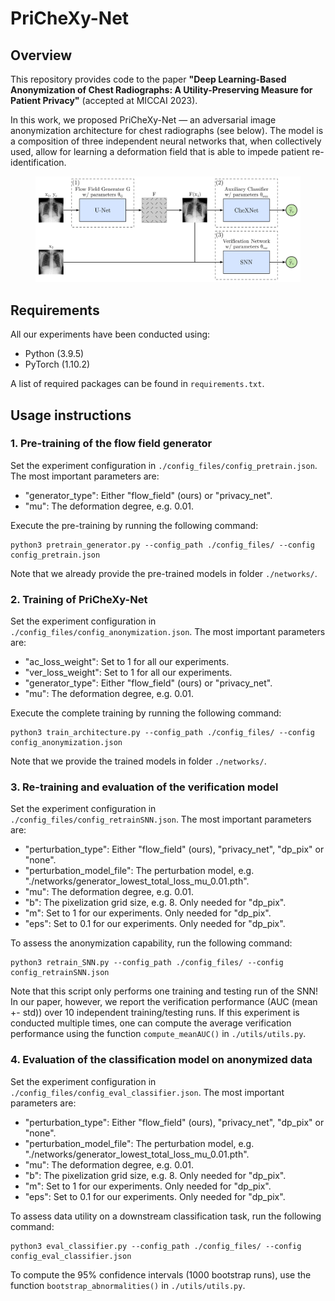 # PriCheXy-Net

## Overview
This repository provides code to the paper **"Deep Learning-Based Anonymization of Chest Radiographs: A Utility-Preserving 
Measure for Patient Privacy"** (accepted at MICCAI 2023).

In this work, we proposed PriCheXy-Net &mdash; an adversarial image anonymization architecture for chest radiographs 
(see below). The model is a composition of three independent neural networks that, when collectively used, allow for 
learning a deformation field that is able to impede patient re-identification.

<figure>
    <img src="overview.png" width="600">
</figure>

## Requirements
All our experiments have been conducted using: 
* Python (3.9.5)
* PyTorch (1.10.2)

A list of required packages can be found in ```requirements.txt```.

## Usage instructions

### 1. Pre-training of the flow field generator
Set the experiment configuration in `./config_files/config_pretrain.json`. The most important parameters are:
* "generator_type": Either "flow_field" (ours) or "privacy_net".
* "mu": The deformation degree, e.g. 0.01.

Execute the pre-training by running the following command:

```
python3 pretrain_generator.py --config_path ./config_files/ --config config_pretrain.json
```

Note that we already provide the pre-trained models in folder `./networks/`.

### 2. Training of PriCheXy-Net
Set the experiment configuration in `./config_files/config_anonymization.json`. The most important parameters are:
* "ac_loss_weight": Set to 1 for all our experiments.
* "ver_loss_weight": Set to 1 for all our experiments.
* "generator_type": Either "flow_field" (ours) or "privacy_net".
* "mu": The deformation degree, e.g. 0.01.

Execute the complete training by running the following command:

```
python3 train_architecture.py --config_path ./config_files/ --config config_anonymization.json
```

Note that we provide the trained models in folder `./networks/`.

### 3. Re-training and evaluation of the verification model
Set the experiment configuration in `./config_files/config_retrainSNN.json`. The most important parameters are:
* "perturbation_type": Either "flow_field" (ours), "privacy_net", "dp_pix" or "none".
* "perturbation_model_file": The perturbation model, e.g. "./networks/generator_lowest_total_loss_mu_0.01.pth".
* "mu": The deformation degree, e.g. 0.01.
* "b": The pixelization grid size, e.g. 8. Only needed for "dp_pix".
* "m": Set to 1 for our experiments. Only needed for "dp_pix".
* "eps": Set to 0.1 for our experiments. Only needed for "dp_pix".

To assess the anonymization capability, run the following command:

```
python3 retrain_SNN.py --config_path ./config_files/ --config config_retrainSNN.json
```

Note that this script only performs one training and testing run of the SNN! In our paper, however, we report the 
verification performance (AUC (mean +- std)) over 10 independent training/testing runs. If this experiment is conducted 
multiple times, one can compute the average verification performance using the function ```compute_meanAUC()``` in 
```./utils/utils.py```.

### 4. Evaluation of the classification model on anonymized data
Set the experiment configuration in `./config_files/config_eval_classifier.json`. The most important parameters are:
* "perturbation_type": Either "flow_field" (ours), "privacy_net", "dp_pix" or "none".
* "perturbation_model_file": The perturbation model, e.g. "./networks/generator_lowest_total_loss_mu_0.01.pth".
* "mu": The deformation degree, e.g. 0.01.
* "b": The pixelization grid size, e.g. 8. Only needed for "dp_pix".
* "m": Set to 1 for our experiments. Only needed for "dp_pix".
* "eps": Set to 0.1 for our experiments. Only needed for "dp_pix".

To assess data utility on a downstream classification task, run the following command:

```
python3 eval_classifier.py --config_path ./config_files/ --config config_eval_classifier.json
```

To compute the 95% confidence intervals (1000 bootstrap runs), use the function ```bootstrap_abnormalities()``` in 
```./utils/utils.py```.
